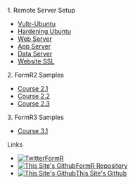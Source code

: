 
<h>1. Remote Server Setup</h>
 - [Vultr-Ubuntu](/Setup/fr0301_Setup-Vultr-Ubuntu.md)
 - [Hardening Ubuntu](/Setup/fr0302_Setup-Hardening-Ubuntu.md)
 - [Web Server](/Setup/fr0303_Setup-Web-Server-Ubuntu.md)
 - [App Server](/Setup/fr0304_Setup-App-Server-Ubuntu.md)
 - [Data Server](/Setup/fr0305_Setup-Data-Server-Ubuntu.md)
 - [Website SSL](/Setup/fr0306_Setup-Website-SSL-Ubuntu.md)

<h>2. FormR2 Samples</h>
- [Course 2.1](/FormR1/fr02.1_Course-2.1/_home.md)
- [Course 2.2](/FormR1/fr02.2_Course-2.2/_home.md)
- [Course 2.3](/FormR1/fr02.3_Course-2.3/_home.md)

<h>3. FormR3 Samples</h>
- [Course 3.1](/FormR2/fr03.1_Course-3.1/_home.md)

<h>Links</h>
- [![Twitter           ](/assets/twitter1.svg)FormR             ](http://twitter.com/formr)
- [![This Site's Github](/assets/github1.svg )FormR Repository  ](https://github.com/brucetroutman-gmail/FormR-test/)
- [![This Site's Github](/assets/github1.svg )This Site's Github](https://github.com/brucetroutman-gmail/FormR-test/docs)
